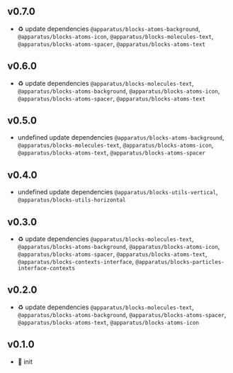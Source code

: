 ## v0.7.0

* ♻️ update dependencies `@apparatus/blocks-atoms-background`, `@apparatus/blocks-atoms-icon`, `@apparatus/blocks-molecules-text`, `@apparatus/blocks-atoms-spacer`, `@apparatus/blocks-atoms-text`

## v0.6.0

* ♻️ update dependencies `@apparatus/blocks-molecules-text`, `@apparatus/blocks-atoms-background`, `@apparatus/blocks-atoms-icon`, `@apparatus/blocks-atoms-spacer`, `@apparatus/blocks-atoms-text`

## v0.5.0

* undefined update dependencies `@apparatus/blocks-atoms-background`, `@apparatus/blocks-molecules-text`, `@apparatus/blocks-atoms-icon`, `@apparatus/blocks-atoms-text`, `@apparatus/blocks-atoms-spacer`

## v0.4.0

* undefined update dependencies `@apparatus/blocks-utils-vertical`, `@apparatus/blocks-utils-horizontal`

## v0.3.0

* ♻️ update dependencies `@apparatus/blocks-molecules-text`, `@apparatus/blocks-atoms-background`, `@apparatus/blocks-atoms-icon`, `@apparatus/blocks-atoms-spacer`, `@apparatus/blocks-atoms-text`, `@apparatus/blocks-contexts-interface`, `@apparatus/blocks-particles-interface-contexts`

## v0.2.0

* ♻️ update dependencies `@apparatus/blocks-molecules-text`, `@apparatus/blocks-atoms-background`, `@apparatus/blocks-atoms-spacer`, `@apparatus/blocks-atoms-text`, `@apparatus/blocks-atoms-icon`

## v0.1.0

* 🐣 init

